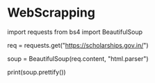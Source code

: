 # WebScrapping

import requests
from bs4 import BeautifulSoup

req = requests.get("https://scholarships.gov.in/")

soup = BeautifulSoup(req.content, "html.parser")

print(soup.prettify())
